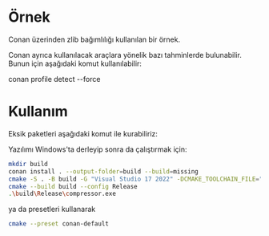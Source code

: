 # Örnek
Conan üzerinden zlib bağımlılığı kullanılan bir örnek.

Conan ayrıca kullanılacak araçlara yönelik bazı tahminlerde bulunabilir. Bunun için aşağıdaki komut kullanılabilir:

conan profile detect --force


# Kullanım
Eksik paketleri aşağıdaki komut ile kurabiliriz:


Yazılımı Windows'ta derleyip sonra da çalıştırmak için:

``` sh
mkdir build
conan install . --output-folder=build --build=missing
cmake -S . -B build -G "Visual Studio 17 2022" -DCMAKE_TOOLCHAIN_FILE="conan_toolchain.cmake"
cmake --build build --config Release
.\build\Release\compressor.exe  
```
ya da presetleri kullanarak

``` sh
cmake --preset conan-default
```